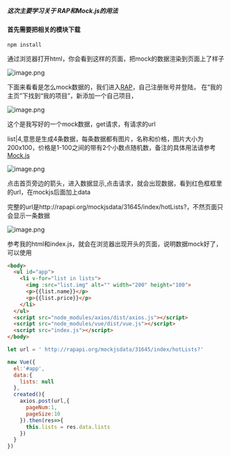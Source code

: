 ##### 这次主要学习关于 RAP和Mock.js的用法

#### 首先需要把相关的模块下载

``npm install``

通过浏览器打开html，你会看到这样的页面，把mock的数据渲染到页面上了样子

![image.png](http://upload-images.jianshu.io/upload_images/8168023-bd04f0d7990ff31c.png?imageMogr2/auto-orient/strip%7CimageView2/2/w/1240)



下面来看看是怎么mock数据的，我们进入[RAP](http://rapapi.org/org/index.do)，自己注册账号并登陆，	在“我的主页”下找到“我的项目”，新添加一个自己项目，

![image.png](http://upload-images.jianshu.io/upload_images/8168023-9b9a59962ba2eedc.png?imageMogr2/auto-orient/strip%7CimageView2/2/w/1240)



这个是我写好的一个mock数据，get请求，有请求的url

list|4,意思是生成4条数据，每条数据都有图片，名称和价格，图片大小为200x100，价格是1-100之间的带有2个小数点随机数，备注的具体用法请参考[Mock.js](http://mockjs.com/examples.html)

![image.png](http://upload-images.jianshu.io/upload_images/8168023-82dccfabcb384324.png?imageMogr2/auto-orient/strip%7CimageView2/2/w/1240)



点击首页旁边的箭头，进入数据显示,点击请求，就会出现数据，看到红色框框里的url，在mockjs后面加上data

完整的url是http://rapapi.org/mockjsdata/31645/index/hotLists?，不然页面只会显示一条数据

![image.png](http://upload-images.jianshu.io/upload_images/8168023-ed9605be3155533e.png?imageMogr2/auto-orient/strip%7CimageView2/2/w/1240)



参考我的html和index.js，就会在浏览器出现开头的页面，说明数据mock好了，可以使用



```html
<body>
  <ul id="app">
    <li v-for="list in lists">
      <img :src="list.img" alt="" width="200" height="100">
      <p>{{list.name}}</p>
      <p>{{list.price}}</p>
	</li>
  </ul>
  <script src="node_modules/axios/dist/axios.js"></script>
  <script src="node_modules/vue/dist/vue.js"></script>
  <script src="index.js"></script>
</body>

```

```js
let url = ' http://rapapi.org/mockjsdata/31645/index/hotLists?'

new Vue({
  el:'#app',
  data:{
    lists: null
  },
  created(){
    axios.post(url,{
      pageNum:1,
      pageSize:10
    }).then(res=>{
      this.lists = res.data.lists
    })
  }
})
```


